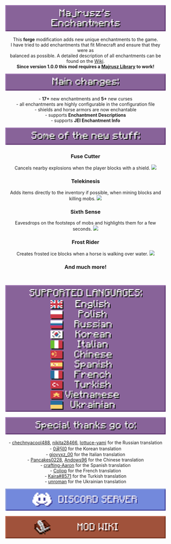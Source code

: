 <center>

![](https://github.com/Majrusz/MinecraftCommon/blob/main/Enchantments/logo.png?raw=true)

This <b>forge</b> modification adds new unique enchantments to the game. \
I have tried to add enchantments that fit Minecraft and ensure that they were as \
balanced as possible. A detailed description of all enchantments can be found on the [Wiki](https://majruszs-enchantments.fandom.com/wiki/Majrusz%27s_Enchantments_Wiki). \
<b>Since version 1.0.0 this mod requires a [Majrusz Library](https://modrinth.com/mod/majrusz-library) to work!</b>

![](https://github.com/Majrusz/MinecraftCommon/blob/main/Enchantments/changes.png?raw=true)

\- <b>17+</b> new enchantments and <b>5+</b> new curses \
\- all enchantments are highly configurable in the configuration file \
\- shields and horse armors are now enchantable \
\- supports <b>Enchantment Descriptions</b> \
\- supports <b>JEI Enchantment Info</b>

![](https://github.com/Majrusz/MinecraftCommon/blob/main/Enchantments/stuff.png?raw=true)

### Fuse Cutter
Cancels nearby explosions when the player blocks with a shield.
![](https://github.com/Majrusz/MinecraftCommon/blob/main/Enchantments/fuse_cutter.gif?raw=true)

### Telekinesis
Adds items directly to the inventory if possible, when mining blocks and killing mobs.
![](https://github.com/Majrusz/MinecraftCommon/blob/main/Enchantments/telekinesis.gif?raw=true)

### Sixth Sense
Eavesdrops on the footsteps of mobs and highlights them for a few seconds.
![](https://github.com/Majrusz/MinecraftCommon/blob/main/Enchantments/sixth_sense.gif?raw=true)

### Frost Rider
Creates frosted ice blocks when a horse is walking over water.
![](https://github.com/Majrusz/MinecraftCommon/blob/main/Enchantments/frost_rider.gif?raw=true)

### And much more!

<br>

![](https://github.com/Majrusz/MinecraftCommon/blob/main/Enchantments/languages.png?raw=true)

![](https://github.com/Majrusz/MinecraftCommon/blob/main/Enchantments/thanks.png?raw=true)

\- [chechnyacool488](https://www.curseforge.com/members/chechnyacool488), [nikita28466](https://www.curseforge.com/members/nikita28466), [lottuce-yami](https://github.com/lottuce-yami) for the Russian translation \
\- [0골덕0](https://www.curseforge.com/members/kw2341) for the Korean translation \
\- [giovyxz_00](https://www.curseforge.com/members/giovyxz_00) for the Italian translation \
\- [Pancakes0228](https://github.com/Pancakes0228), [Andows96](https://github.com/Andows96) for the Chinese translation \
\- [crafting-Aaron](https://github.com/crafting-Aaron) for the Spanish translation \
\- [Coliop](https://www.curseforge.com/member/coliop/) for the French translation \
\- [Kaira#8571](https://www.curseforge.com/members/omerkayra01210) for the Turkish translation \
\- [unroman](https://github.com/unroman) for the Ukrainian translation

[![](https://github.com/Majrusz/MinecraftCommon/blob/main/Library/discord.png?raw=true)](https://discord.gg/9UF774WcuW)

[![](https://github.com/Majrusz/MinecraftCommon/blob/main/Library/mod_wiki.png?raw=true)](https://majruszs-enchantments.fandom.com/wiki/Majrusz%27s_Enchantments_Wiki)

</center>
